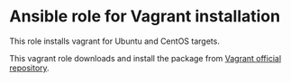 # Ansible role for Vagrant installation
This role installs vagrant for Ubuntu and CentOS targets.

This vagrant role downloads and install the package from [Vagrant official repository](https://releases.hashicorp.com/vagrant/).
